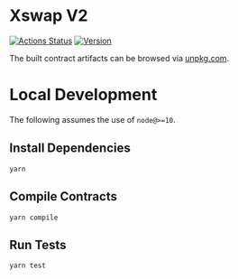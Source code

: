 # Xswap V2

[![Actions Status](https://github.com/Xswap/xswap-v2-core/workflows/CI/badge.svg)](https://github.com/Xswap/xswap-v2-core/actions)
[![Version](https://img.shields.io/npm/v/@xswap/v2-core)](https://www.npmjs.com/package/@xswap/v2-core)

The built contract artifacts can be browsed via [unpkg.com](https://unpkg.com/browse/@xswap/v2-core@1.0.5/).

# Local Development

The following assumes the use of `node@>=10`.

## Install Dependencies

`yarn`

## Compile Contracts

`yarn compile`

## Run Tests

`yarn test`
